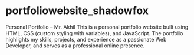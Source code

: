 # portfoliowebsite_shadowfox
Personal Portfolio –  Mr. Akhil This is a personal portfolio website built using HTML, CSS (custom styling with variables), and JavaScript. The portfolio highlights my skills, projects, and experience as a passionate Web Developer, and serves as a professional online presence.
